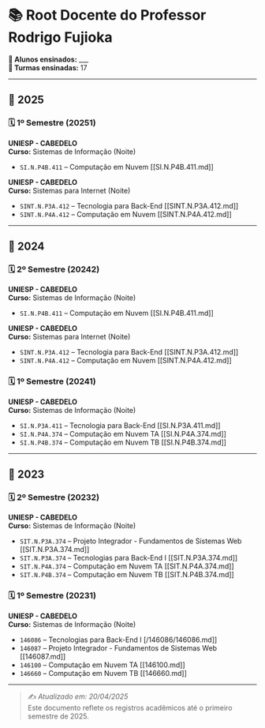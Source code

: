 # 📚 Root Docente do Professor Rodrigo Fujioka

**👥 Alunos ensinados:** ___  
**📘 Turmas ensinadas:** 17  

---

## 📅 2025

### 🗓️ 1º Semestre (20251)

**UNIESP - CABEDELO**  
**Curso:** Sistemas de Informação (Noite)  

- `SI.N.P4B.411` – Computação em Nuvem [[SI.N.P4B.411.md]]  

**UNIESP - CABEDELO**  
**Curso:** Sistemas para Internet (Noite)  

- `SINT.N.P3A.412` – Tecnologia para Back-End [[SINT.N.P3A.412.md]]  
- `SINT.N.P4A.412` – Computação em Nuvem [[SINT.N.P4A.412.md]]  

---

## 📅 2024

### 🗓️ 2º Semestre (20242)

**UNIESP - CABEDELO**  
**Curso:** Sistemas de Informação (Noite)  

- `SI.N.P4B.411` – Computação em Nuvem [[SI.N.P4B.411.md]]  

**UNIESP - CABEDELO**  
**Curso:** Sistemas para Internet (Noite)  

- `SINT.N.P3A.412` – Tecnologia para Back-End [[SINT.N.P3A.412.md]]  
- `SINT.N.P4A.412` – Computação em Nuvem [[SINT.N.P4A.412.md]]  

### 🗓️ 1º Semestre (20241)

**UNIESP - CABEDELO**  
**Curso:** Sistemas de Informação (Noite)  

- `SI.N.P3A.411` – Tecnologia para Back-End [[SI.N.P3A.411.md]]  
- `SI.N.P4A.374` – Computação em Nuvem TA [[SI.N.P4A.374.md]]  
- `SI.N.P4B.374` – Computação em Nuvem TB [[SI.N.P4B.374.md]]  

---

## 📅 2023

### 🗓️ 2º Semestre (20232)

**UNIESP - CABEDELO**  
**Curso:** Sistemas de Informação (Noite)  

- `SIT.N.P3A.374` – Projeto Integrador - Fundamentos de Sistemas Web [[SIT.N.P3A.374.md]]  
- `SIT.N.P3A.374` – Tecnologias para Back-End I [[SIT.N.P3A.374.md]]  
- `SIT.N.P4A.374` – Computação em Nuvem TA [[SIT.N.P4A.374.md]]  
- `SIT.N.P4B.374` – Computação em Nuvem TB [[SIT.N.P4B.374.md]]  

### 🗓️ 1º Semestre (20231)

**UNIESP - CABEDELO**  
**Curso:** Sistemas de Informação (Noite)  

- `146086` – Tecnologias para Back-End I [/146086/146086.md]]  
- `146087` – Projeto Integrador - Fundamentos de Sistemas Web [[146087.md]]  
- `146100` – Computação em Nuvem TA [[146100.md]]  
- `146660` – Computação em Nuvem TB [[146660.md]]  

---

> ✍️ *Atualizado em: 20/04/2025*  
> Este documento reflete os registros acadêmicos até o primeiro semestre de 2025.
